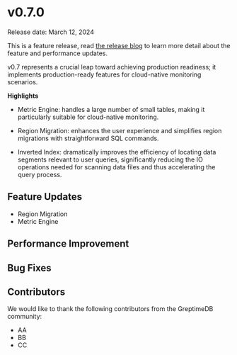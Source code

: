 # v0.7.0

Release date: March 12, 2024

This is a feature release, read [the release blog](https://www.greptime.com/blogs/2024-03-07-greptimedb-v0.7) to learn more detail about the feature and performance updates.

v0.7 represents a crucial leap toward achieving production readiness; it implements production-ready features for cloud-native monitoring scenarios.

**Highlights**

- Metric Engine: handles a large number of small tables, making it particularly suitable for cloud-native monitoring.

- Region Migration: enhances the user experience and simplifies region migrations with straightforward SQL commands.

- Inverted Index: dramatically improves the efficiency of locating data segments relevant to user queries, significantly reducing the IO operations needed for scanning data files and thus accelerating the query process.

## Feature Updates

- Region Migration
- Metric Engine

## Performance Improvement

## Bug Fixes

## Contributors

We would like to thank the following contributors from the GreptimeDB community:
- AA
- BB
- CC